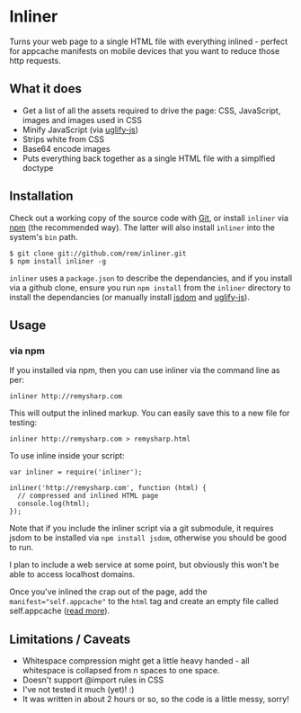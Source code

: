 # Inliner

Turns your web page to a single HTML file with everything inlined - perfect for appcache manifests on mobile devices that you want to reduce those http requests.

## What it does

- Get a list of all the assets required to drive the page: CSS, JavaScript, images and images used in CSS
- Minify JavaScript (via [uglify-js](https://github.com/mishoo/UglifyJS "mishoo/UglifyJS - GitHub"))
- Strips white from CSS
- Base64 encode images
- Puts everything back together as a single HTML file with a simplfied doctype

## Installation

Check out a working copy of the source code with [Git](http://git-scm.com), or install `inliner` via [npm](http://npmjs.org) (the recommended way). The latter will also install `inliner` into the system's `bin` path.

    $ git clone git://github.com/rem/inliner.git
    $ npm install inliner -g
    
`inliner` uses a `package.json` to describe the dependancies, and if you install via a github clone, ensure you run `npm install` from the `inliner` directory to install the dependancies (or manually install [jsdom](https://github.com/tmpvar/jsdom "tmpvar/jsdom - GitHub") and [uglify-js](https://github.com/mishoo/UglifyJS "mishoo/UglifyJS - GitHub")).

## Usage

### via npm

If you installed via npm, then you can use inliner via the command line as per:

    inliner http://remysharp.com

This will output the inlined markup.  You can easily save this to a new file for testing:

    inliner http://remysharp.com > remysharp.html

To use inline inside your script:

    var inliner = require('inliner');

    inliner('http://remysharp.com', function (html) {
      // compressed and inlined HTML page
      console.log(html);
    });

Note that if you include the inliner script via a git submodule, it requires jsdom to be installed via `npm install jsdom`, otherwise you should be good to run.

I plan to include a web service at some point, but obviously this won't be able to access localhost domains.

Once you've inlined the crap out of the page, add the `manifest="self.appcache"` to the `html` tag and create an empty file called self.appcache ([read more](http://remysharp.com/2011/01/31/simple-offline-application/)).

## Limitations / Caveats

- Whitespace compression might get a little heavy handed - all whitespace is collapsed from n spaces to one space.
- Doesn't support @import rules in CSS
- I've not tested it much (yet)! :)
- It was written in about 2 hours or so, so the code is a little messy, sorry!